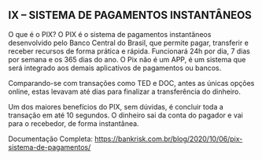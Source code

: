 ## IX – SISTEMA DE PAGAMENTOS INSTANTÂNEOS

O que é o PIX?
O PIX é o sistema de pagamentos instantâneos desenvolvido pelo Banco Central do Brasil, que permite pagar, transferir e receber recursos de forma prática e rápida. Funcionará 24h por dia, 7 dias por semana e os 365 dias do ano. O Pix não é um APP, é um sistema que será integrado aos demais aplicativos de pagamentos ou bancos.

Comparando-se com transações como TED e DOC, antes as únicas opções online, estas levavam até dias para finalizar a transferência do dinheiro.

Um dos maiores benefícios do PIX, sem dúvidas, é concluir toda a transação em até 10 segundos. O dinheiro sai da conta do pagador e vai para o recebedor, de forma instantânea.


Documentação Completa: 
https://bankrisk.com.br/blog/2020/10/06/pix-sistema-de-pagamentos/

